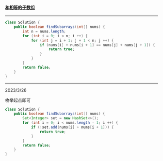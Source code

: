 #### <a href="https://leetcode.cn/problems/find-subarrays-with-equal-sum/">和相等的子数组</a>

------------

```java
class Solution {
    public boolean findSubarrays(int[] nums) {
        int n = nums.length;
        for (int i = 0; i < n; i ++) {
            for (int j = i + 1; j + 1 < n; j ++) {
                if (nums[i] + nums[i + 1] == nums[j] + nums[j + 1]) {
                    return true;
                }
            }
        }
        return false;
    }
}
```

-----------------------

2023/3/26

枚举起点即可

```java
class Solution {
    public boolean findSubarrays(int[] nums) {
        Set<Integer> set = new HashSet<>();
        for (int i = 0; i < nums.length - 1; i ++) {
            if (!set.add(nums[i] + nums[i + 1])) {
                return true;
            }
        }
        return false;
    }
}
```

